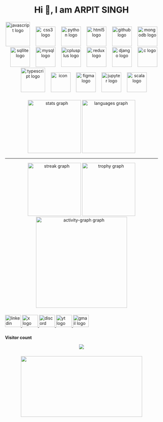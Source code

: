 <h1 align="center">Hi 👋, I am ARPIT SINGH</h1>

###

<div align="center">
  <img src="https://techstack-generator.vercel.app/js-icon.svg"  width="80" height="80" alt="javascript logo"  />
  <img width="11" />
  <img src="https://skillicons.dev/icons?i=css" width="65" height="65" alt="css3 logo"  />
  <img width="11" />
  <img src="https://techstack-generator.vercel.app/python-icon.svg" width="65" height="65" alt="python logo"  />
  <img width="11" />
  <img src="https://skillicons.dev/icons?i=html" width="65" height="65" alt="html5 logo"  />
  <img width="11" />
  <img src="https://techstack-generator.vercel.app/github-icon.svg" width="65" height="65" alt="github logo"  />
  <img width="11" />
  <img src="https://skillicons.dev/icons?i=mongodb" width="65" height="65" alt="mongodb logo"  />
  <img width="11" />
  <img src="https://cdn.jsdelivr.net/gh/devicons/devicon/icons/sqlite/sqlite-original.svg" width="65" height="65" alt="sqllite logo"  />
  <img width="11" />
  <img src="https://techstack-generator.vercel.app/mysql-icon.svg" width="65" height="65" alt="mysql logo"  />
  <img width="11" />
  <img src="https://techstack-generator.vercel.app/cpp-icon.svg" width="65" height="65" alt="cplusplus logo"  />
  <img width="11" />
  <img src="https://techstack-generator.vercel.app/redux-icon.svg" width="65" height="65" alt="redux logo"  />
  <img width="11" />
  <img src="https://techstack-generator.vercel.app/django-icon.svg" width="65" height="65" alt="django logo"  />
  <img width="11" />
  <img src="https://cdn.jsdelivr.net/gh/devicons/devicon/icons/c/c-original.svg" width="65" height="65" alt="c logo"  />
  <img width="11" />
  <img src="https://techstack-generator.vercel.app/ts-icon.svg" width="80" height="80" alt="typescript logo"  />
  <img width="11" />
  <img src="https://techstack-generator.vercel.app/react-icon.svg" alt="icon" width="65" height="65" alt="react logo"  />
  <img width="11" />
  <img src="https://cdn.jsdelivr.net/gh/devicons/devicon/icons/figma/figma-original.svg" width="65" height="65" alt="figma logo"  />
  <img width="11" />
  <img src="https://cdn.simpleicons.org/jupyter/F37626" width="65" height="65" alt="jupyter logo"  />
  <img width="11" />
  <img src="https://imgs.search.brave.com/TGmEQZBLfzt8COMRcH7TFt8IM2pcfKJ3fXdocfgae7U/rs:fit:860:0:0:0/g:ce/aHR0cHM6Ly9jZG4t/aWNvbnMtcG5nLmZs/YXRpY29uLmNvbS81/MTIvNjEzMi82MTMy/MjIwLnBuZw" width="65" height="65" alt="scala logo"  />
</div>

###
<div align="center">
  <img src="https://github-readme-stats.vercel.app/api?username=LSUDOKO&hide_title=false&hide_rank=false&show_icons=true&include_all_commits=true&count_private=true&disable_animations=false&theme=radical&locale=en&hide_border=false&order=1" height="175"  alt="stats graph"  />
  <img src="https://github-readme-stats.vercel.app/api/top-langs?username=LSUDOKO&locale=en&hide_title=false&layout=compact&card_width=350&langs_count=16&theme=radical&hide_border=false&order=2" height="175" alt="languages graph"  />
  <hr>
  <img src="https://streak-stats.demolab.com?user=LSUDOKO&locale=en&mode=daily&theme=tokyonight&hide_border=false&border_radius=5&order=3" height="175" alt="streak graph"  />
  <img src="https://github-profile-trophy.vercel.app?username=LSUDOKO&theme=discord&column=-1&row=1&margin-w=8&margin-h=8&no-bg=false&no-frame=false&order=4" height="175" alt="trophy graph"  />
  <img src="https://github-readme-activity-graph.vercel.app/graph?username=LSUDOKO&radius=16&theme=nightowl&area=true&order=5&hide_title=false" height="300" alt="activity-graph graph"  />
</div>

###

<div align="left">
  <a href="https://linkedin.com/in/https://www.linkedin.com/in/arpit-singh-1a857b2a9" target="_blank">
    <img src="https://raw.githubusercontent.com/maurodesouza/profile-readme-generator/master/src/assets/icons/social/linkedin/default.svg" width="52" height="40" alt="linkedin logo"  />
  </a>
  <a href="https://x.com/ARPITSI03544750" target="_blank">
    <img src="https://img.freepik.com/free-vector/new-2023-twitter-logo-x-icon-design_1017-45418.jpg?t=st=1742151403~exp=1742155003~hmac=414f317efdc402255ae6c56a9a8ed59c9e655891aa8bd03a3e00c3c39d79d534&w=826" width="52" height="40" alt="x logo"  />
  </a>
  <a href="arpit7195" target="_blank">
    <img src="https://raw.githubusercontent.com/maurodesouza/profile-readme-generator/master/src/assets/icons/social/discord/default.svg" width="52" height="40" alt="discord logo"  />
  </a>
  <a href="www.youtube.com/@weyar737" target="_blank">
    <img src="https://raw.githubusercontent.com/maurodesouza/profile-readme-generator/master/src/assets/icons/social/youtube/default.svg" width="52" height="40" alt="yt logo"  />
  </a>
  <a href="adoranto737@gmail.com" target="_blank">
    <img src="https://img.icons8.com/?size=100&id=P7UIlhbpWzZm&format=png&color=000000" width="52" height="40" alt="gmail logo"  />
  </a>
</div>

###

###

<div align="center">
  <p align="left" style:background_color="white"><b>Visitor count</b></p>
  <img src="https://profile-counter.glitch.me/LSUDOKO/count.svg?"  />
</div>

###

<div align="center">
  <img height="200" width="400" src="https://media2.giphy.com/media/v1.Y2lkPTc5MGI3NjExMTZuYnkxMWd2YmR6NzhrMjVwcndiMTFjNmR0ZXFiOXRodXYya3NqYSZlcD12MV9pbnRlcm5hbF9naWZfYnlfaWQmY3Q9Zw/RbDKaczqWovIugyJmW/giphy.gif"  />
</div>
